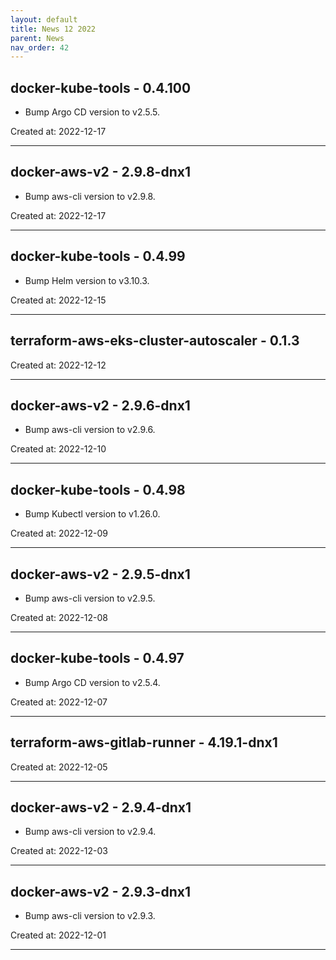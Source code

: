 ```yaml
---
layout: default
title: News 12 2022
parent: News
nav_order: 42
---
```




## docker-kube-tools - 0.4.100
- Bump Argo CD version to v2.5.5.

Created at: 2022-12-17

---


## docker-aws-v2 - 2.9.8-dnx1
- Bump aws-cli version to v2.9.8.

Created at: 2022-12-17

---


## docker-kube-tools - 0.4.99
- Bump Helm version to v3.10.3.

Created at: 2022-12-15

---


## terraform-aws-eks-cluster-autoscaler - 0.1.3


Created at: 2022-12-12

---


## docker-aws-v2 - 2.9.6-dnx1
- Bump aws-cli version to v2.9.6.

Created at: 2022-12-10

---


## docker-kube-tools - 0.4.98
- Bump Kubectl version to v1.26.0.

Created at: 2022-12-09

---


## docker-aws-v2 - 2.9.5-dnx1
- Bump aws-cli version to v2.9.5.

Created at: 2022-12-08

---


## docker-kube-tools - 0.4.97
- Bump Argo CD version to v2.5.4.

Created at: 2022-12-07

---


## terraform-aws-gitlab-runner - 4.19.1-dnx1


Created at: 2022-12-05

---


## docker-aws-v2 - 2.9.4-dnx1
- Bump aws-cli version to v2.9.4.

Created at: 2022-12-03

---


## docker-aws-v2 - 2.9.3-dnx1
- Bump aws-cli version to v2.9.3.

Created at: 2022-12-01

---

